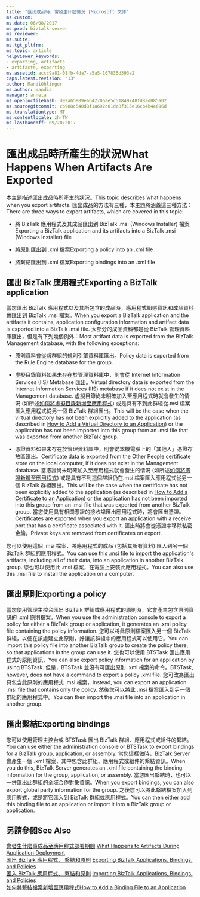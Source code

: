 ```yaml
---
title: "匯出成品時，會發生什麼情況 |Microsoft 文件"
ms.custom: 
ms.date: 06/08/2017
ms.prod: biztalk-server
ms.reviewer: 
ms.suite: 
ms.tgt_pltfrm: 
ms.topic: article
helpviewer_keywords:
- exporting, artifacts
- artifacts, exporting
ms.assetid: accc9a81-01fb-4da7-a5a5-167835d393a2
caps.latest.revision: "13"
author: MandiOhlinger
ms.author: mandia
manager: anneta
ms.openlocfilehash: d92a65889ea642706ae5c51849748fd8ad085a02
ms.sourcegitcommit: cb908c540d8f1a692d01dc8f313e16cb4b4e696d
ms.translationtype: MT
ms.contentlocale: zh-TW
ms.lasthandoff: 09/20/2017
---
```

# <a name="what-happens-when-artifacts-are-exported"></a><span data-ttu-id="130b5-102">匯出成品時所產生的狀況</span><span class="sxs-lookup"><span data-stu-id="130b5-102">What Happens When Artifacts Are Exported</span></span>
<span data-ttu-id="130b5-103">本主題描述匯出成品時所產生的狀況。</span><span class="sxs-lookup"><span data-stu-id="130b5-103">This topic describes what happens when you export artifacts.</span></span> <span data-ttu-id="130b5-104">匯出成品的方法有三種，本主題將涵蓋這三種方法：</span><span class="sxs-lookup"><span data-stu-id="130b5-104">There are three ways to export artifacts, which are covered in this topic:</span></span>  
  
-   <span data-ttu-id="130b5-105">將 BizTalk 應用程式及其成品匯出到 BizTalk .msi (Windows Installer) 檔案</span><span class="sxs-lookup"><span data-stu-id="130b5-105">Exporting a BizTalk application and its artifacts into a BizTalk .msi (Windows Installer) file</span></span>  
  
-   <span data-ttu-id="130b5-106">將原則匯出到 .xml 檔案</span><span class="sxs-lookup"><span data-stu-id="130b5-106">Exporting a policy into an .xml file</span></span>  
  
-   <span data-ttu-id="130b5-107">將繫結匯出到 .xml 檔案</span><span class="sxs-lookup"><span data-stu-id="130b5-107">Exporting bindings into an .xml file</span></span>  
  
## <a name="exporting-a-biztalk-application"></a><span data-ttu-id="130b5-108">匯出 BizTalk 應用程式</span><span class="sxs-lookup"><span data-stu-id="130b5-108">Exporting a BizTalk application</span></span>  
 <span data-ttu-id="130b5-109">當您匯出 BizTalk 應用程式以及其所包含的成品時，應用程式組態資訊和成品資料會匯出到 BizTalk .msi 檔案。</span><span class="sxs-lookup"><span data-stu-id="130b5-109">When you export a BizTalk application and the artifacts it contains, application configuration information and artifact data is exported into a BizTalk .msi file.</span></span> <span data-ttu-id="130b5-110">大部分的成品資料都是從 BizTalk 管理資料庫匯出，但是有下列幾個例外：</span><span class="sxs-lookup"><span data-stu-id="130b5-110">Most artifact data is exported from the BizTalk Management database, with the following exceptions:</span></span>  
  
-   <span data-ttu-id="130b5-111">原則資料會從該群組的規則引擎資料庫匯出。</span><span class="sxs-lookup"><span data-stu-id="130b5-111">Policy data is exported from the Rule Engine database for the group.</span></span>  
  
-   <span data-ttu-id="130b5-112">虛擬目錄資料如果未存在於管理資料庫中，則會從 Internet Information Services (IIS) Metabase 匯出。</span><span class="sxs-lookup"><span data-stu-id="130b5-112">Virtual directory data is exported from the Internet Information Services (IIS) metabase if it does not exist in the Management database.</span></span> <span data-ttu-id="130b5-113">虛擬目錄尚未明確加入至應用程式時就會發生的情況 (如所述[如何將虛擬目錄新增至應用程式](../core/how-to-add-a-virtual-directory-to-an-application.md)) 或是具有不到此群組從.msi 檔案匯入應用程式從另一個 BizTalk 群組匯出。</span><span class="sxs-lookup"><span data-stu-id="130b5-113">This will be the case when the virtual directory has not been explicitly added to the application (as described in [How to Add a Virtual Directory to an Application](../core/how-to-add-a-virtual-directory-to-an-application.md)) or the application has not been imported into this group from an .msi file that was exported from another BizTalk group.</span></span>  
  
-   <span data-ttu-id="130b5-114">憑證資料如果未存在於管理資料庫中，則會從本機電腦上的「其他人」憑證存放區匯出。</span><span class="sxs-lookup"><span data-stu-id="130b5-114">Certificate data is exported from the Other People certificate store on the local computer, if it does not exist in the Management database.</span></span> <span data-ttu-id="130b5-115">當憑證尚未明確加入至應用程式就會發生的情況 (如所述[如何將憑證新增至應用程式](../core/how-to-add-a-certificate-to-an-application.md)) 或是具有不到這個群組仍在.msi 檔案匯入應用程式從另一個 BizTalk 群組匯出。</span><span class="sxs-lookup"><span data-stu-id="130b5-115">This will be the case when the certificate has not been explicitly added to the application (as described in [How to Add a Certificate to an Application](../core/how-to-add-a-certificate-to-an-application.md)) or the application has not been imported into this group from an .msi file that was exported from another BizTalk group.</span></span> <span data-ttu-id="130b5-116">當您使用具有相關憑證的接收埠匯出應用程式時，將會匯出憑證。</span><span class="sxs-lookup"><span data-stu-id="130b5-116">Certificates are exported when you export an application with a receive port that has a certificate associated with it.</span></span> <span data-ttu-id="130b5-117">匯出時將會從憑證中移除私密金鑰。</span><span class="sxs-lookup"><span data-stu-id="130b5-117">Private keys are removed from certificates on export.</span></span>  
  
 <span data-ttu-id="130b5-118">您可以使用這個 .msi 檔案，將應用程式的成品 (包括其所有資料) 匯入到另一個 BizTalk 群組的應用程式。</span><span class="sxs-lookup"><span data-stu-id="130b5-118">You can use this .msi file to import the application's artifacts, including all of their data, into an application in another BizTalk group.</span></span> <span data-ttu-id="130b5-119">您也可以使用此 .msi 檔案，在電腦上安裝此應用程式。</span><span class="sxs-lookup"><span data-stu-id="130b5-119">You can also use this .msi file to install the application on a computer.</span></span>  
  
## <a name="exporting-a-policy"></a><span data-ttu-id="130b5-120">匯出原則</span><span class="sxs-lookup"><span data-stu-id="130b5-120">Exporting a policy</span></span>  
 <span data-ttu-id="130b5-121">當您使用管理主控台匯出 BizTalk 群組或應用程式的原則時，它會產生包含原則資訊的 .xml 原則檔案。</span><span class="sxs-lookup"><span data-stu-id="130b5-121">When you use the administration console to export a policy for either a BizTalk group or application, it generates an .xml policy file containing the policy information.</span></span> <span data-ttu-id="130b5-122">您可以將此原則檔案匯入另一個 BizTalk 群組，以便在該處建立此原則，好讓該群組中的應用程式可以使用它。</span><span class="sxs-lookup"><span data-stu-id="130b5-122">You can import this policy file into another BizTalk group to create the policy there, so that applications in the group can use it.</span></span> <span data-ttu-id="130b5-123">您也可以使用 BTSTask 匯出應用程式的原則資訊，</span><span class="sxs-lookup"><span data-stu-id="130b5-123">You can also export policy information for an application by using BTSTask.</span></span> <span data-ttu-id="130b5-124">但是，BTSTask 並沒有可匯出原則 .xml 檔案的命令。</span><span class="sxs-lookup"><span data-stu-id="130b5-124">BTSTask, however, does not have a command to export a policy .xml file.</span></span> <span data-ttu-id="130b5-125">您可改為匯出只包含此原則的應用程式 .msi 檔案，</span><span class="sxs-lookup"><span data-stu-id="130b5-125">Instead, you can export an application .msi file that contains only the policy.</span></span> <span data-ttu-id="130b5-126">然後您可以將此 .msi 檔案匯入到另一個群組的應用程式中。</span><span class="sxs-lookup"><span data-stu-id="130b5-126">You can then import the .msi file into an application in another group.</span></span>  
  
## <a name="exporting-bindings"></a><span data-ttu-id="130b5-127">匯出繫結</span><span class="sxs-lookup"><span data-stu-id="130b5-127">Exporting bindings</span></span>  
 <span data-ttu-id="130b5-128">您可以使用管理主控台或 BTSTask 匯出 BizTalk 群組、應用程式或組件的繫結。</span><span class="sxs-lookup"><span data-stu-id="130b5-128">You can use either the administration console or BTSTask to export bindings for a BizTalk group, application, or assembly.</span></span> <span data-ttu-id="130b5-129">當您這樣做時，BizTalk Server 會產生一個 .xml 檔案，其中包含此群組、應用程式或組件的繫結資訊。</span><span class="sxs-lookup"><span data-stu-id="130b5-129">When you do this, BizTalk Server generates an .xml file containing the binding information for the group, application, or assembly.</span></span> <span data-ttu-id="130b5-130">當您匯出繫結時，也可以一併匯出此群組的全域合作對象資訊。</span><span class="sxs-lookup"><span data-stu-id="130b5-130">When you export bindings, you can also export global party information for the group.</span></span> <span data-ttu-id="130b5-131">之後您可以將此繫結檔案加入到應用程式，或是將它匯入到 BizTalk 群組或應用程式。</span><span class="sxs-lookup"><span data-stu-id="130b5-131">You can then either add this binding file to an application or import it into a BizTalk group or application.</span></span>  
  
## <a name="see-also"></a><span data-ttu-id="130b5-132">另請參閱</span><span class="sxs-lookup"><span data-stu-id="130b5-132">See Also</span></span>  
 <span data-ttu-id="130b5-133">[會發生什麼事成品至應用程式部署期間](../core/what-happens-to-artifacts-during-application-deployment.md) </span><span class="sxs-lookup"><span data-stu-id="130b5-133">[What Happens to Artifacts During Application Deployment](../core/what-happens-to-artifacts-during-application-deployment.md) </span></span>  
 <span data-ttu-id="130b5-134">[匯出 BizTalk 應用程式、 繫結和原則](../core/exporting-biztalk-applications-bindings-and-policies.md) </span><span class="sxs-lookup"><span data-stu-id="130b5-134">[Exporting BizTalk Applications, Bindings, and Policies](../core/exporting-biztalk-applications-bindings-and-policies.md) </span></span>  
 <span data-ttu-id="130b5-135">[匯入 BizTalk 應用程式、 繫結和原則](../core/importing-biztalk-applications-bindings-and-policies.md) </span><span class="sxs-lookup"><span data-stu-id="130b5-135">[Importing BizTalk Applications, Bindings, and Policies](../core/importing-biztalk-applications-bindings-and-policies.md) </span></span>  
 [<span data-ttu-id="130b5-136">如何將繫結檔案新增至應用程式</span><span class="sxs-lookup"><span data-stu-id="130b5-136">How to Add a Binding File to an Application</span></span>](../core/how-to-add-a-binding-file-to-an-application2.md)